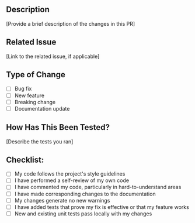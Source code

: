 ## Description

[Provide a brief description of the changes in this PR]

## Related Issue

[Link to the related issue, if applicable]

## Type of Change

- [ ] Bug fix
- [ ] New feature
- [ ] Breaking change
- [ ] Documentation update

## How Has This Been Tested?

[Describe the tests you ran]

## Checklist:

- [ ] My code follows the project's style guidelines
- [ ] I have performed a self-review of my own code
- [ ] I have commented my code, particularly in hard-to-understand areas
- [ ] I have made corresponding changes to the documentation
- [ ] My changes generate no new warnings
- [ ] I have added tests that prove my fix is effective or that my feature works
- [ ] New and existing unit tests pass locally with my changes
